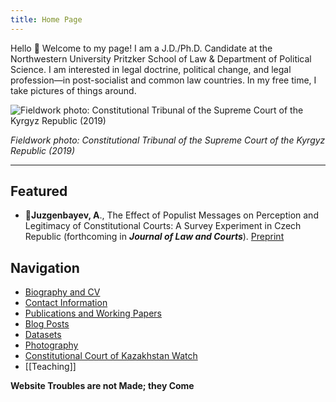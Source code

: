 ```yaml
---
title: Home Page
---
```


Hello 👋 Welcome to my page! I am a J.D./Ph.D. Candidate at the Northwestern University Pritzker School of Law & Department of Political Science. I am interested in legal doctrine, political change, and legal profession—in post-socialist and common law countries. In my free time, I take pictures of things around. 

![Fieldwork photo: Constitutional Tribunal of the Supreme Court of the Kyrgyz Republic (2019)](https://i.imgur.com/GcnmnQF.jpg)

*Fieldwork photo: Constitutional Tribunal of the Supreme Court of the Kyrgyz Republic (2019)*

---
## Featured

* 📄**Juzgenbayev, A**., The Effect of Populist Messages on Perception and Legitimacy of Constitutional Courts: A Survey Experiment in Czech Republic (forthcoming in ***Journal of Law and Courts***). [Preprint](https://osf.io/3u7ak)
## Navigation

* [Biography and CV](pages/Biography%20and%20CV.md)
* [Contact Information](pages/Contact%20Information.md)
* [Publications and Working Papers](pages/Publications%20and%20Working%20Papers.md)
* [Blog Posts](pages/Blog%20Posts.md)
* [Datasets](pages/Datasets.md)
* [Photography](pages/Photography.md)
* [Constitutional Court of Kazakhstan Watch](pages/Constitutional%20Court%20of%20Kazakhstan%20Watch.md)
* [[Teaching]]

 **Website Troubles are not Made; they Come**
